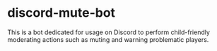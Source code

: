 # discord-mute-bot
This is a bot dedicated for usage on Discord to perform child-friendly moderating actions such as muting and warning problematic players. 
